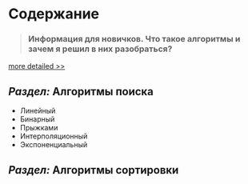 # Содержание

> ### Информация для новичков. Что такое алгоритмы и зачем я решил в них разобраться?

[more detailed >>](адрес "Описание")

## _Раздел:_ **Алгоритмы поиска**

* Линейный
* Бинарный
* Прыжками
* Интерполяционный
* Экспоненциальный

## _Раздел:_ **Алгоритмы сортировки**
